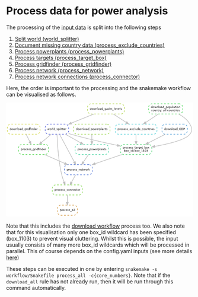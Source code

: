 # Process data for power analysis

The processing of the [input data](../download/power_download.md) is split into the following steps
1. [Split world (world_splitter)](power_process_worldsplit.md)
2. [Document missing country data (process_exclude_countries)](power_process_excludecountries.md)
3. [Process powerplants (process_powerplants)](power_process_powerplants.md)
4. [Process targets (process_target_box)](power_process_targets.md)
5. [Process gridfinder (process_gridfinder)](power_process_gridfinder.md)
6. [Process network (process_network)](power_process_network.md)
7. [Process network connections (process_connector)](power_process_connector.md)

Here, the order is important to the processing and the snakemake workflow can be visualised as follows.

![`process_all` rule workflow with one box_id example](../power_img/dag_process_all.png)

Note that this includes the [download workflow](../download/power_download.md) process too. We also note that for this
visualisation only one box_id wildcard has been specified (box_1103) to prevent visual cluttering. Whilst this is
possible, the input usually consists of many more box_id wildcards which will be processed in parallel. This of course
depends on the config.yaml inputs (see more details [here](../../workflow_power/workflow_power.md))


These steps can be executed in one by entering `snakemake -s workflow/Snakefile process_all -c{core_numbers}`. Note
that if the `download_all` rule has not already run, then it will be run through this command automatically.